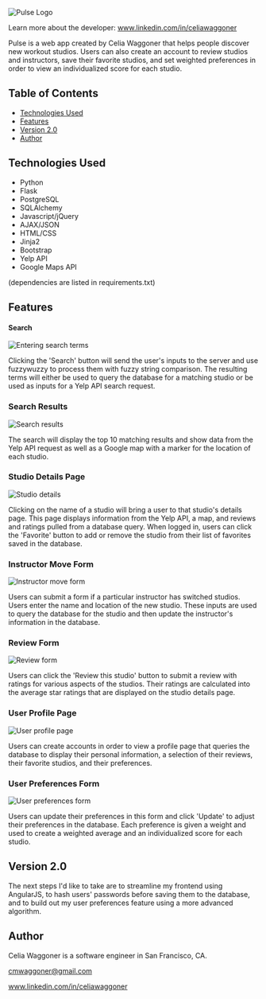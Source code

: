 ![Pulse Logo](/static/img/design.png)

Learn more about the developer: www.linkedin.com/in/celiawaggoner

Pulse is a web app created by Celia Waggoner that helps people discover new workout studios. Users can also create an account to review studios and instructors, save their favorite studios, and set weighted preferences in order to view an individualized score for each studio. 

## Table of Contents
* [Technologies Used](#technologiesused)
* [Features](#features)
* [Version 2.0](#v2)
* [Author](#author)

## <a name="technologiesused"></a>Technologies Used

* Python
* Flask
* PostgreSQL
* SQLAlchemy
* Javascript/jQuery
* AJAX/JSON
* HTML/CSS
* Jinja2
* Bootstrap
* Yelp API
* Google Maps API

(dependencies are listed in requirements.txt)

## <a name="features"></a>Features

#### Search 

![Entering search terms](/static/docs/homepage.png)

Clicking the 'Search' button will send the user's inputs to the server and use fuzzywuzzy to process them with fuzzy string comparison. The resulting terms will either be used to query the database for a matching studio or be used as inputs for a Yelp API search request. 

### Search Results

![Search results](/static/docs/search_results.png)

The search will display the top 10 matching results and show data from the Yelp API request as well as a Google map with a marker for the location of each studio. 

### Studio Details Page

![Studio details](/static/docs/studio_profile.png)

Clicking on the name of a studio will bring a user to that studio's details page. This page displays information from the Yelp API, a map, and reviews and ratings pulled from a database query. When logged in, users can click the 'Favorite' button to add or remove the studio from their list of favorites saved in the database.

### Instructor Move Form

![Instructor move form](/static/docs/instructor_move.png)

Users can submit a form if a particular instructor has switched studios. Users enter the name and location of the new studio. These inputs are used to query the database for the studio and then update the instructor's information in the database.

### Review Form

![Review form](/static/docs/review_form.png)

Users can click the 'Review this studio' button to submit a review with ratings for various aspects of the studios. Their ratings are calculated into the average star ratings that are displayed on the studio details page. 

### User Profile Page

![User profile page](/static/docs/user_profile.png)

Users can create accounts in order to view a profile page that queries the database to display their personal information, a selection of their reviews, their favorite studios, and their preferences.

### User Preferences Form

![User preferences form](/static/docs/user_preferences.png)

Users can update their preferences in this form and click 'Update' to adjust their preferences in the database. Each preference is given a weight and used to create a weighted average and an individualized score for each studio. 


## <a name="v2"></a>Version 2.0

The next steps I'd like to take are to streamline my frontend using AngularJS, to hash users' passwords before saving them to the database, and to build out my user preferences feature using a more advanced algorithm.

## <a name="author"></a>Author
Celia Waggoner is a software engineer in San Francisco, CA.

cmwaggoner@gmail.com

www.linkedin.com/in/celiawaggoner